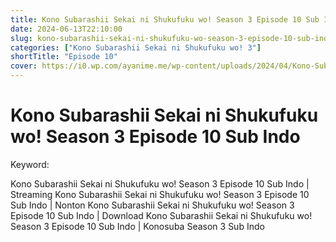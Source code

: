 ```yaml
---
title: Kono Subarashii Sekai ni Shukufuku wo! Season 3 Episode 10 Sub Indo
date: 2024-06-13T22:10:00
slug: kono-subarashii-sekai-ni-shukufuku-wo-season-3-episode-10-sub-indo
categories: ["Kono Subarashii Sekai ni Shukufuku wo! 3"]
shortTitle: "Episode 10"
cover: https://i0.wp.com/ayanime.me/wp-content/uploads/2024/04/Kono-Subarashii-3-768x1088-1.jpg
---
```


# Kono Subarashii Sekai ni Shukufuku wo! Season 3 Episode 10 Sub Indo

<iframe-loader iframe-src1="https://play.ayanime.me/include/fluidplayer/fluidplayer.php?VideoSrc1=https%3A%2F%2Fdrive.google.com%2Ffile%2Fd%2F15NIqVh8D6x7Lk-wJSnwhd91Lm5IyitRg%2Fpreview&VideoType1=video%2Fmp4&VideoQuality1=480p&VideoSrc2=https%3A%2F%2Fdrive.google.com%2Ffile%2Fd%2F1GCsfLCh65Ezd4I8OPkHR7f3aDrXG1jSS%2Fpreview&VideoType2=video%2Fmp4&VideoQuality2=720p&VideoSrc3=https%3A%2F%2Fdrive.google.com%2Ffile%2Fd%2F1nX6ehyhVnjzwArFMSWrbUweZ3Vg11rrK%2Fpreview&VideoType3=video%2Fmp4&VideoQuality3=1080p&VideoSrc4=&VideoType4=&VideoQuality4=&VideoPoster=&VideoTrack1=&kind1=&srclang1=&label1=&default1=&VideoTrack2=&kind2=&srclang2=&label2=&default2=&player=fluid+player&server=Drive+API&api=&width=100%25&height=900px" iframe-src2="https://drive.google.com/file/d/1nX6ehyhVnjzwArFMSWrbUweZ3Vg11rrK/preview"></iframe-loader>

Keyword:
<p>Kono Subarashii Sekai ni Shukufuku wo! Season 3 Episode 10 Sub Indo | Streaming Kono Subarashii Sekai ni Shukufuku wo! Season 3 Episode 10 Sub Indo | Nonton Kono Subarashii Sekai ni Shukufuku wo! Season 3 Episode 10 Sub Indo | Download Kono Subarashii Sekai ni Shukufuku wo! Season 3 Episode 10 Sub Indo | Konosuba Season 3 Sub Indo</p>

